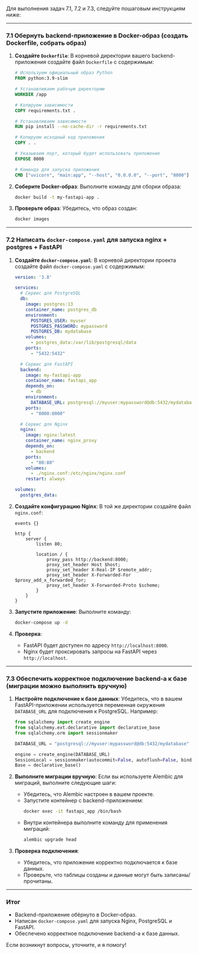 Для выполнения задач 7.1, 7.2 и 7.3, следуйте пошаговым инструкциям ниже:

---

### 7.1 Обернуть backend-приложение в Docker-образ (создать Dockerfile, собрать образ)

1. **Создайте `Dockerfile`**:
   В корневой директории вашего backend-приложения создайте файл `Dockerfile` с содержимым:
   ```Dockerfile
   # Используем официальный образ Python
   FROM python:3.9-slim

   # Устанавливаем рабочую директорию
   WORKDIR /app

   # Копируем зависимости
   COPY requirements.txt .

   # Устанавливаем зависимости
   RUN pip install --no-cache-dir -r requirements.txt

   # Копируем исходный код приложения
   COPY . .

   # Указываем порт, который будет использовать приложение
   EXPOSE 8000

   # Команда для запуска приложения
   CMD ["uvicorn", "main:app", "--host", "0.0.0.0", "--port", "8000"]
   ```

2. **Соберите Docker-образ**:
   Выполните команду для сборки образа:
   ```bash
   docker build -t my-fastapi-app .
   ```

3. **Проверьте образ**:
   Убедитесь, что образ создан:
   ```bash
   docker images
   ```

---

### 7.2 Написать `docker-compose.yaml` для запуска nginx + postgres + FastAPI

1. **Создайте `docker-compose.yaml`**:
   В корневой директории проекта создайте файл `docker-compose.yaml` с содержимым:
   ```yaml
   version: '3.8'

   services:
     # Сервис для PostgreSQL
     db:
       image: postgres:13
       container_name: postgres_db
       environment:
         POSTGRES_USER: myuser
         POSTGRES_PASSWORD: mypassword
         POSTGRES_DB: mydatabase
       volumes:
         - postgres_data:/var/lib/postgresql/data
       ports:
         - "5432:5432"

     # Сервис для FastAPI
     backend:
       image: my-fastapi-app
       container_name: fastapi_app
       depends_on:
         - db
       environment:
         DATABASE_URL: postgresql://myuser:mypassword@db:5432/mydatabase
       ports:
         - "8000:8000"

     # Сервис для Nginx
     nginx:
       image: nginx:latest
       container_name: nginx_proxy
       depends_on:
         - backend
       ports:
         - "80:80"
       volumes:
         - ./nginx.conf:/etc/nginx/nginx.conf
       restart: always

   volumes:
     postgres_data:
   ```

2. **Создайте конфигурацию Nginx**:
   В той же директории создайте файл `nginx.conf`:
   ```nginx
   events {}

   http {
       server {
           listen 80;

           location / {
               proxy_pass http://backend:8000;
               proxy_set_header Host $host;
               proxy_set_header X-Real-IP $remote_addr;
               proxy_set_header X-Forwarded-For $proxy_add_x_forwarded_for;
               proxy_set_header X-Forwarded-Proto $scheme;
           }
       }
   }
   ```

3. **Запустите приложение**:
   Выполните команду:
   ```bash
   docker-compose up -d
   ```

4. **Проверка**:
   - FastAPI будет доступен по адресу `http://localhost:8000`.
   - Nginx будет проксировать запросы на FastAPI через `http://localhost`.

---

### 7.3 Обеспечить корректное подключение backend-а к базе (миграции можно выполнить вручную)

1. **Настройте подключение к базе данных**:
   Убедитесь, что в вашем FastAPI-приложении используется переменная окружения `DATABASE_URL` для подключения к PostgreSQL. Например:
   ```python
   from sqlalchemy import create_engine
   from sqlalchemy.ext.declarative import declarative_base
   from sqlalchemy.orm import sessionmaker

   DATABASE_URL = "postgresql://myuser:mypassword@db:5432/mydatabase"

   engine = create_engine(DATABASE_URL)
   SessionLocal = sessionmaker(autocommit=False, autoflush=False, bind=engine)
   Base = declarative_base()
   ```

2. **Выполните миграции вручную**:
   Если вы используете Alembic для миграций, выполните следующие шаги:
   - Убедитесь, что Alembic настроен в вашем проекте.
   - Запустите контейнер с backend-приложением:
     ```bash
     docker exec -it fastapi_app /bin/bash
     ```
   - Внутри контейнера выполните команду для применения миграций:
     ```bash
     alembic upgrade head
     ```

3. **Проверка подключения**:
   - Убедитесь, что приложение корректно подключается к базе данных.
   - Проверьте, что таблицы созданы и данные могут быть записаны/прочитаны.

---

### Итог
- Backend-приложение обёрнуто в Docker-образ.
- Написан `docker-compose.yaml` для запуска Nginx, PostgreSQL и FastAPI.
- Обеспечено корректное подключение backend-а к базе данных.

Если возникнут вопросы, уточните, и я помогу!